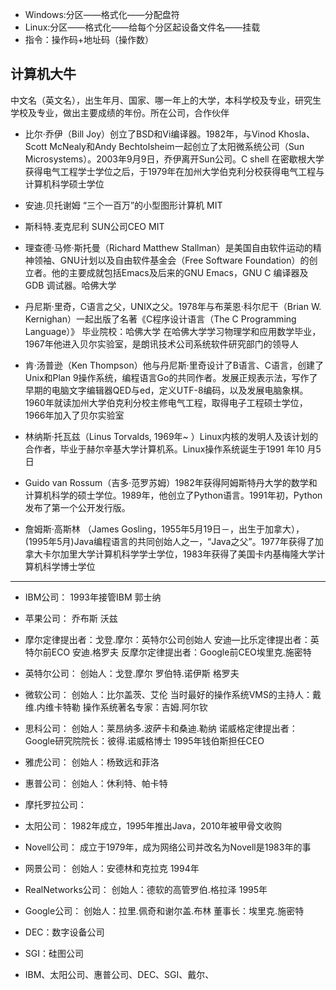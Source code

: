 - Windows:分区——格式化——分配盘符
- Linux:分区——格式化——给每个分区起设备文件名——挂载
- 指令：操作码+地址码（操作数）

## 计算机大牛
中文名（英文名），出生年月、国家、哪一年上的大学，本科学校及专业，研究生学校及专业，做出主要成绩的年份。所在公司，合作伙伴

- 比尔·乔伊（Bill Joy）创立了BSD和Vi编译器。1982年，与Vinod Khosla、Scott McNealy和Andy Bechtolsheim一起创立了太阳微系统公司（Sun Microsystems）。2003年9月9日，乔伊离开Sun公司。C shell
	在密歇根大学获得电气工程学士学位之后，于1979年在加州大学伯克利分校获得电气工程与计算机科学硕士学位

- 安迪.贝托谢姆 “三个一百万”的小型图形计算机 MIT
- 斯科特.麦克尼利  SUN公司CEO MIT

- 理查德·马修·斯托曼（Richard Matthew Stallman）是美国自由软件运动的精神领袖、GNU计划以及自由软件基金会（Free Software Foundation）的创立者。他的主要成就包括Emacs及后来的GNU Emacs，GNU C 编译器及GDB 调试器。哈佛大学

- 丹尼斯·里奇，C语言之父，UNIX之父。1978年与布莱恩·科尔尼干（Brian W. Kernighan）一起出版了名著《C程序设计语言（The C Programming Language）》 毕业院校：哈佛大学  在哈佛大学学习物理学和应用数学毕业，1967年他进入贝尔实验室，是朗讯技术公司系统软件研究部门的领导人

- 肯·汤普逊（Ken Thompson）他与丹尼斯·里奇设计了B语言、C语言，创建了Unix和Plan 9操作系统，编程语言Go的共同作者。发展正规表示法，写作了早期的电脑文字编辑器QED与ed，定义UTF-8编码，以及发展电脑象棋。1960年就读加州大学伯克利分校主修电气工程，取得电子工程硕士学位，1966年加入了贝尔实验室

- 林纳斯·托瓦兹（Linus Torvalds, 1969年~ ）Linux内核的发明人及该计划的合作者，毕业于赫尔辛基大学计算机系。Linux操作系统诞生于1991 年10 月5 日

- Guido van Rossum（吉多·范罗苏姆）1982年获得阿姆斯特丹大学的数学和计算机科学的硕士学位。1989年，他创立了Python语言。1991年初，Python发布了第一个公开发行版。

- 詹姆斯·高斯林 （James Gosling，1955年5月19日－，出生于加拿大），(1995年5月)Java编程语言的共同创始人之一，“Java之父”。1977年获得了加拿大卡尔加里大学计算机科学学士学位，1983年获得了美国卡内基梅隆大学计算机科学博士学位











-----
- IBM公司：
1993年接管IBM	郭士纳

- 苹果公司：
乔布斯
沃兹

- 摩尔定律提出者：戈登.摩尔：英特尔公司创始人
安迪—比乐定律提出者：英特尔前ECO 安迪.格罗夫
反摩尔定律提出者：Google前CEO埃里克.施密特
- 英特尔公司：
创始人：戈登.摩尔 罗伯特.诺伊斯
格罗夫

- 微软公司：
创始人：比尔盖茨、艾伦
当时最好的操作系统VMS的主持人：戴维.内维卡特勒
操作系统著名专家：吉姆.阿尔钦

- 思科公司：
创始人：莱昂纳多.波萨卡和桑迪.勒纳
诺威格定律提出者：Google研究院院长：彼得.诺威格博士
1995年钱伯斯担任CEO

- 雅虎公司：
创始人：杨致远和菲洛

- 惠普公司：
创始人：休利特、帕卡特

- 摩托罗拉公司：

- 太阳公司：
1982年成立，1995年推出Java，2010年被甲骨文收购

- Novell公司：
成立于1979年，成为网络公司并改名为Novell是1983年的事

- 网景公司：
创始人：安德林和克拉克 1994年

- RealNetworks公司：
创始人：德软的高管罗伯.格拉泽 1995年

- Google公司：
创始人：拉里.佩奇和谢尔盖.布林
董事长：埃里克.施密特

- DEC：数字设备公司
- SGI：硅图公司

- IBM、太阳公司、惠普公司、DEC、SGI、戴尔、